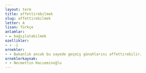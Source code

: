 ```yaml
---
layout: term
title: affettirebilmek
slug: affettirebilmek
letter: A
lisan: Türkçe
anlamlar:
- ► bağışlatabilmek
ozellikler:
- - -i
ornekler:
- - Bakanlık ancak bu sayede geçmiş günahlarını affettirebilir.
orneklerkaynak:
- - Necmettin Hacıeminoğlu
---
```

